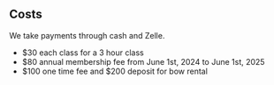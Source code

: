 ## Costs
We take payments through cash and Zelle.

- $30 each class for a 3 hour class
- $80 annual membership fee from June 1st, 2024 to June 1st, 2025
- $100 one time fee and $200 deposit for bow rental
